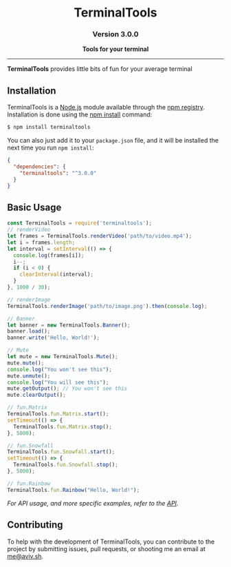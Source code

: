 <div align="center">

# TerminalTools

### Version 3.0.0

**Tools for your terminal**

</div>

---

**TerminalTools** provides little bits of fun for your average terminal

## Installation

TerminalTools is a [Node.js](https://nodejs.org/en/) module available through the [npm registry](https://www.npmjs.com/). Installation is done using the [npm install](https://docs.npmjs.com/getting-started/installing-npm-packages-locally) command:

```bash
$ npm install terminaltools
```

You can also just add it to your `package.json` file, and it will be installed the next time you run `npm install`:

```json
{
  "dependencies": {
    "terminaltools": "^3.0.0"
  }
}
```

## Basic Usage
```js
const TerminalTools = require('terminaltools');
// renderVideo
let frames = TerminalTools.renderVideo('path/to/video.mp4');
let i = frames.length;
let interval = setInterval(() => {
  console.log(frames[i]);
  i--;
  if (i < 0) {
    clearInterval(interval);
  }
}, 1000 / 30);

// renderImage
TerminalTools.renderImage('path/to/image.png').then(console.log);

// Banner
let banner = new TerminalTools.Banner();
banner.load();
banner.write('Hello, World!');

// Mute
let mute = new TerminalTools.Mute();
mute.mute();
console.log("You won't see this");
mute.unmute();
console.log("You will see this");
mute.getOutput(); // You won't see this
mute.clearOutput();

// fun.Matrix
TerminalTools.fun.Matrix.start();
setTimeout(() => {
  TerminalTools.fun.Matrix.stop();
}, 5000);

// fun.Snowfall
TerminalTools.fun.Snowfall.start();
setTimeout(() => {
  TerminalTools.fun.Snowfall.stop();
}, 5000);

// fun.Rainbow
TerminalTools.fun.Rainbow("Hello, World!");
```

_For API usage, and more specific examples, refer to the [API](https://tt.js.org)._

## Contributing

To help with the development of TerminalTools, you can contribute to the project by submitting issues, pull requests, or shooting me an email at [me@aviv.sh](mailto:me@aviv.sh).